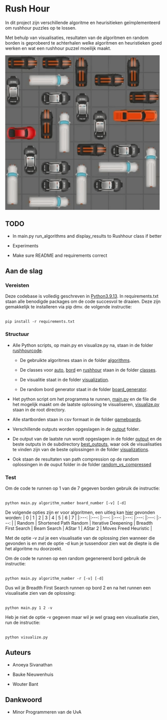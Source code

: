 
# Rush Hour

In dit project zijn verschillende algoritme en heurisitieken geïmplementeerd om rushhour puzzles op te lossen.

Met behulp van visualisaties, resultaten van de algoritmen en random borden is geprobeerd te achterhalen welke algoritmen en heuristieken goed werken en wat een rushhour puzzel moeilijk maakt.

![Solve Rush Hour](output/best_outputs/visualizations/board6.gif)

## TODO

- In main.py run_algorithms and display_results to Rushhour class if better

- Experiments

- Make sure README and requirements correct

## Aan de slag

### Vereisten

Deze codebase is volledig geschreven in [Python3.9.13](https://www.python.org/downloads/). In requirements.txt staan alle benodigde packages om de code succesvol te draaien. Deze zijn gemakkelijk te installeren via pip dmv. de volgende instructie:

```

pip install -r requirements.txt

```
  
### Structuur
  
* Alle Python scripts, op main.py en visualize.py na, staan in de folder [rushhourcode](rushhourcode).

  * De gebruikte algoritmes staan in de folder [algorithms](rushhourcode/algorithms).

  * De classes voor [auto](rushhourcode/classes/car.py), [bord](rushhourcode/classes/board.py) en [rushhour](rushhourcode/classes/rushhour.py) staan in de folder [classes](rushhourcode/classes).

  * De visualitie staat in de folder [visualization](rushhourcode/visualization).

  * De random bord generator staat in de folder [board_generator](rushhourcode/board_generator).

* Het python script om het programma te runnen, [main.py](main.py) en de file die het mogelijk maakt om de laatste oplossing te visualiseren, [visualize.py](visualize.py) staan in de root directory.

* Alle startborden staan in csv formaat in de folder [gameboards](gameboards).

* Verschillende outputs worden opgeslagen in de [output](output) folder.

* De output van de laatste run wordt opgeslagen in de folder [output](output) en de beste outputs in de subdirectory [best_outputs](output/best_outputs), waar ook de visualisaties te vinden zijn van de beste oplossingen in de folder [visualizations](output/best_outputs/visualizations).

* Ook staan de resultaten van path compression op de random oplossingen in de ouput folder in de folder [random_vs_compressed](output/random_vs_compressed)



### Test

Om de code te runnen op 1 van de 7 gegeven borden gebruik de instructie:

```

python main.py algorithm_number board_number [-v] [-d]

```

De volgende opties zijn er voor algoritmen, een uitleg kan [hier](rushhourcode/algorithms/README.md) gevonden worden:
| 0 	| 1 	| 2 	| 3 	| 4 	| 5 	| 6 	| 7 	|
|:---:	|:---:	|:---:	|:---:	|:---:	|:---:	|:---:	|:---:	|
| Random 	| Shortened Path Random 	| Iterative Deepening 	| Breadth First Search 	| Beam Search 	| AStar 1 	| AStar 2 	| Moves Freed Heuristic 	|

Met de optie -v zul je een visualisatie van de oplossing zien wanneer die gevonden is en met de optie -d kun je tussendoor zien wat de diepte is die het algoritme nu doorzoekt.

  Om de code te runnen op een random gegenereerd bord gebruik de instructie:
```

python main.py algorithm_number -r [-v] [-d]

```

Dus wil je Breadth First Search runnen op bord 2 en na het runnen een visualisatie zien van de oplossing:

```

python main.py 1 2 -v

```

Heb je niet de optie -v gegeven maar wil je wel graag een visualisatie zien, run de instructie:

```

python visualize.py

```

## Auteurs


* Anoeya Sivanathan

* Bauke Nieuwenhuis

* Wouter Bant


## Dankwoord

* Minor Programmeren van de UvA